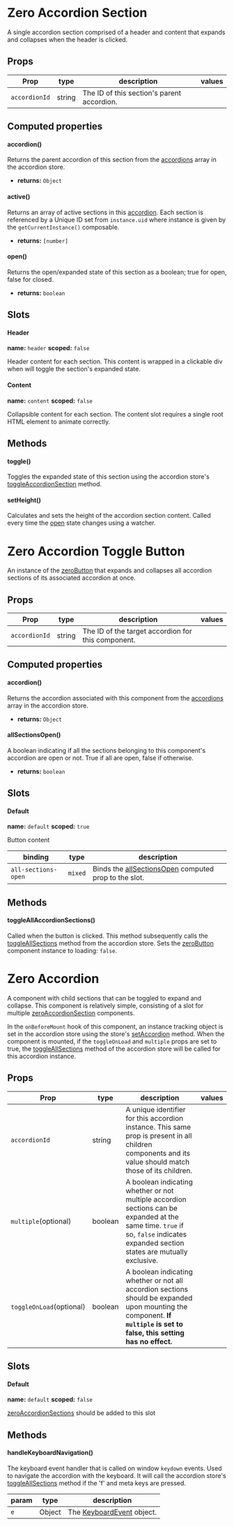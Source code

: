 
# Zero Accordion Section


A single accordion section comprised of a header and content that expands and collapses when the header is clicked.

## Props

| Prop | type | description | values |
| ---- | ---- | ----------- | ------ |
| `accordionId` | string | The ID of this section's parent accordion. |  |

## Computed properties

#### accordion()


Returns the parent accordion of this section from the [accordions](/zero-core/modules/accordion/store#accordions) array in the accordion store.


 - **returns:** `Object`  

#### active()


Returns an array of active sections in this [accordion](/zero-core/modules/accordion/components#zero-accordion). Each section is referenced by a Unique ID set from `instance.uid` where instance is given by the `getCurrentInstance()` composable.


 - **returns:** `[number]`  

#### open()


Returns the open/expanded state of this section as a boolean; true for open, false for closed.


 - **returns:** `boolean`  

## Slots

#### Header


**name:** `header`  **scoped:** `false`


Header content for each section. This content is wrapped in a clickable div when will toggle the section's expanded state.

#### Content


**name:** `content`  **scoped:** `false`


Collapsible content for each section. The content slot requires a single root HTML element to animate correctly.

## Methods

#### toggle()


Toggles the expanded state of this section using the accordion store's [toggleAccordionSection](/zero-core/modules/accordion/store#toggleaccordionsection) method.

#### setHeight()


Calculates and sets the height of the accordion section content. Called every time the [open](/zero-core/modules/accordion/components#open) state changes using a watcher.

# Zero Accordion Toggle Button


An instance of the [zeroButton](/zero-core/modules/button/components) that expands and collapses all accordion sections of its associated accordion at once.

## Props

| Prop | type | description | values |
| ---- | ---- | ----------- | ------ |
| `accordionId` | string | The ID of the target accordion for this component. |  |

## Computed properties

#### accordion()


Returns the accordion associated with this component from the [accordions](/zero-core/modules/accordion/store#accordions) array in the accordion store.


 - **returns:** `Object`  

#### allSectionsOpen()


A boolean indicating if all the sections belonging to this component's accordion are open or not. True if all are open, false if otherwise.


 - **returns:** `boolean`  

## Slots

#### Default


**name:** `default`  **scoped:** `true`


Button content

| binding | type | description |
| ------- | ---- | ----------- |
| `all-sections-open` | `mixed` | Binds the [allSectionsOpen](/zero-core/modules/accordion/components#allsectionsopen) computed prop to the slot. |

## Methods

#### toggleAllAccordionSections()


Called when the button is clicked. This method subsequently calls the [toggleAllSections](/zero-core/modules/accordion/store#toggleallsections) method from the accordion store. Sets the [zeroButton](/zero-core/modules/button/components) component instance to loading: `false`.

# Zero Accordion


A component with child sections that can be toggled to expand and collapse. This component is relatively simple, consisting of a slot for multiple [zeroAccordionSection](/zero-core/modules/accordion/components#zero-accordion-section) components.

In the `onBeforeMount` hook of this component, an instance tracking object is set in the accordion store using the store's [setAccordion](/zero-core/modules/accordion/store#setaccordion) method. When the component is mounted, if the `toggleOnLoad` and `multiple` props are set to true, the [toggleAllSections](/zero-core/modules/accordion/store#toggleallsections) method of the accordion store will be called for this accordion instance.

## Props

| Prop | type | description | values |
| ---- | ---- | ----------- | ------ |
| `accordionId` | string | A unique identifier for this accordion instance. This same prop is present in all children components and its value should match those of its children. |  |
| `multiple`<span>(optional)</span> | boolean | A boolean indicating whether or not multiple accordion sections can be expanded at the same time. `true` if so, `false` indicates expanded section states are mutually exclusive. |  |
| `toggleOnLoad`<span>(optional)</span> | boolean | A boolean indicating whether or not all accordion sections should be expanded upon mounting the component. **If `multiple` is set to false, this setting has no effect.** |  |

## Slots

#### Default


**name:** `default`  **scoped:** `false`


[zeroAccordionSections](/zero-core/modules/accordion/components#zero-accordion-section) should be added to this slot

## Methods

#### handleKeyboardNavigation()


The keyboard event handler that is called on window `keydown` events. Used to navigate the accordion with the keyboard. It will call the accordion store's [toggleAllSections](/zero-core/modules/accordion/store#toggleallsections) method if the 'f' and meta keys are pressed.

| param | type | description |
| ----- | ---- | ----------- |
| `e` | Object | The [KeyboardEvent](https://developer.mozilla.org/en-US/docs/Web/API/KeyboardEvent) object. |
